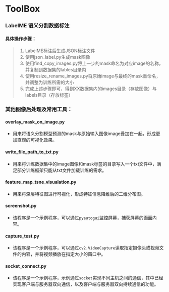 # ToolBox

### LabelME 语义分割数据标注

#### 具体操作步骤：

> 1. LabelME标注后生成JSON标注文件
> 2. 使用json_label.py生成mask图像
> 3. 使用find_copy_images.py将上一步的mask命名为对应image的名称，并复制到数据集的lables目录内
> 4. 使用resize_rename_images.py将原始image与最终的mask重命名，并调整为训练所需的大小
> 5. 完成上述步骤即可，得到XX数据集内的images目录（存放图像）与labels目录（存放标签）

### 其他图像后处理及常用工具：

#### **overlay_mask_on_image.py** 

- 用来将语义分割模型预测的mask与原始输入图像image叠加在一起，形成更加直观的可视化效果。

#### **write_file_path_to_txt.py** 

- 用来将训练数据集中的image图像和mask标签的目录写入一个txt文件中，满足部分训练框架只能从txt文件加载训练的需求。

#### **feature_map_tsne_visualation.py** 

- 用来将深层特征图进行可视化，形成特征信息降维后的二维分布图。

#### **screenshot.py** 
- 该程序是一个示例程序，可以通过`pyautogui`监控屏幕，捕获屏幕的画面内容。

#### **capture_test.py** 
- 该程序是一个示例程序，可以通过`cv2.VideoCapture`读取指定摄像头或视频文件的内容，并将视频播放在指定大小的窗口中。

#### **socket_connect.py** 
- 该程序是一个示例程序，示例通过`socket`实现不同主机之间的通信，其中已经实现客户端与服务器双向通信，以及客户端与服务器双向持续通信的功能。